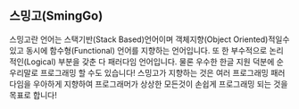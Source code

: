 ## 스밍고(SmingGo) ##

스밍고란 언어는 스택기반(Stack Based)언어이며 객체지향(Object Oriented)적일수 있고 동시에 함수형(Functional) 언어를 지향하는 언어입니다. 또 한 부수적으로 논리적인(Logical) 부분을 갖춘 다 패러다임 언어입니다. 물론 우수한 한글 지원 덕분에 순우리말로 프로그래밍 할 수도 있습니다! 스밍고가 지향하는 것은 여러 프로그래밍 패러다임을 우아하게 지향하여 프로그래머가 상상한 모든것이 손쉽게 프로그래밍 되는 것을 목표로 합니다!
